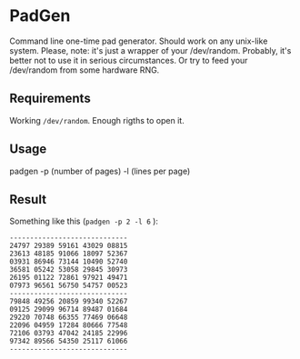 PadGen
======
Command line one-time pad generator. Should work on any unix-like system. Please, note: it's just a wrapper of your /dev/random. Probably, it's better not to use it in serious circumstances. Or try to feed your /dev/random from some hardware RNG.

Requirements
------------

Working `/dev/random`. Enough rigths to open it.

Usage
-----

padgen -p (number of pages) -l (lines per page)

Result
------
Something like this (`padgen -p 2 -l 6` ):

    -----------------------------
    24797 29389 59161 43029 08815
    23613 48185 91066 18097 52367
    03931 86946 73144 10490 52740
    36581 05242 53058 29845 30973
    26195 01122 72861 97921 49471
    07973 96561 56750 54757 00523
    -----------------------------
    79848 49256 20859 99340 52267
    09125 29099 96714 89487 01684
    29220 70748 66355 77469 06648
    22096 04959 17284 80666 77548
    72106 03793 47042 24185 22996
    97342 89566 54350 25117 61066
    -----------------------------
